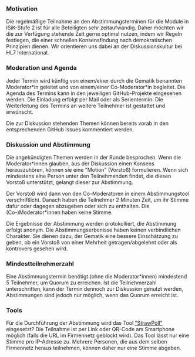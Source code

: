 ### Motivation 
Die regelmäßige Teilnahme an den Abstimmungsterminen für die Module in ISiK-Stufe 2 ist für alle Beteiligten sehr zeitaufwändig. 
Daher möchten wir die zur Verfügung stehende Zeit gerne optimal nutzen, indem wir Regeln festlegen, die einer schnellen Konsensfindung nach demokratischen Prinzipien dienen.
Wir orientieren uns dabei an der Diskussionskultur bei HL7 International.

### Moderation und Agenda
Jeder Termin wird künftig von einem/einer durch die Gematik benannten Moderator\*in geleitet und von einem/einer Co-Moderator\*in begleitet.
Die Agenda des Termins kann in den jeweiligen GitHub-Projekte eingesehen werden.
Die Einladung erfolgt per Mail oder als Serientermin. Die Weiterleitung des Termins an weitere Teilnehmer ist gestattet und erwünscht.

Die zur Diskussion stehenden Themen können bereits vorab in den entsprechenden GitHub Issues kommentiert werden.

### Diskussion und Abstimmung
Die angekündigten Themen werden in der Runde besprochen. Wenn die Moderator\*innen glauben, aus der Diskussion einen Konsens herauszuhören, 
können sie eine "Motion" (Vorstoß) formulieren. Wenn sich mindestens eine Person unter den Teilnehmenden findet, die diesen Vorstoß unterstützt, gelangt dieser zur Abstimmung.

Der Vorstoß wird dann von den Co-Moderatoren in einem Abstimmungstool verschriftlicht. Danach haben die Teilnehmer 
 2 Minuten Zeit, um ihr Stimme dafür oder dagegen abzugeben oder sich zu enthalten.
Die (Co-)Moderator\*innen haben keine Stimme.

Die Ergebnisse der Abstimmung werden protokolliert, die Abstimmung erfolgt anonym.
Die Abstimmungserbenisse haben keinen verbindlichen Charakter. Sie dienen dazu, der Gematik eine bessere Einschätzung zu geben, 
ob ein Vorstoß von einer Mehrheit getragen/abgelehnt oder als kontrovers gesehen wird.

### Mindestteilnehmerzahl
Eine Abstimmungstermin benötigt (ohne die Moderator\*innen) mindestend 5 Teilnehmer, um Quorum zu erreichen. 
Ist die Teilnehmerzahl unterschritten, kann der Termin dennoch zur Diskussion genutzt werden, Abstimmungen sind jedoch nur möglich, wenn das Quorum erreicht ist.

### Tools
Für die Durchführung der Abstimmung wird das Tool ["StrawPoll"](https://strawpoll.com/) eingesetzt?
Die Teilnahme ist per Link oder QR-Code am Smartphone möglich (falls die URL im Firmennetz geblockt wird).
Das Tool lässt nur eine Stimme pro IP-Adresse zu. Mehrere Personen, die aus dem selben Firmennetz heraus teilnehmen, können daher nur eine Stimme abgeben.






